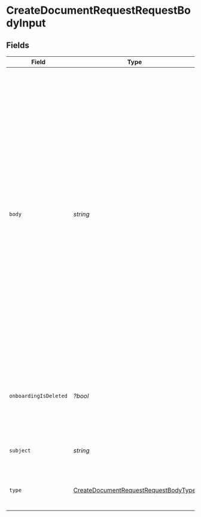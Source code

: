 # CreateDocumentRequestRequestBodyInput


## Fields

| Field                                                                                                                                                                                                                                                                                                                                                                                                                                                      | Type                                                                                                                                                                                                                                                                                                                                                                                                                                                       | Required                                                                                                                                                                                                                                                                                                                                                                                                                                                   | Description                                                                                                                                                                                                                                                                                                                                                                                                                                                | Example                                                                                                                                                                                                                                                                                                                                                                                                                                                    |
| ---------------------------------------------------------------------------------------------------------------------------------------------------------------------------------------------------------------------------------------------------------------------------------------------------------------------------------------------------------------------------------------------------------------------------------------------------------- | ---------------------------------------------------------------------------------------------------------------------------------------------------------------------------------------------------------------------------------------------------------------------------------------------------------------------------------------------------------------------------------------------------------------------------------------------------------- | ---------------------------------------------------------------------------------------------------------------------------------------------------------------------------------------------------------------------------------------------------------------------------------------------------------------------------------------------------------------------------------------------------------------------------------------------------------- | ---------------------------------------------------------------------------------------------------------------------------------------------------------------------------------------------------------------------------------------------------------------------------------------------------------------------------------------------------------------------------------------------------------------------------------------------------------- | ---------------------------------------------------------------------------------------------------------------------------------------------------------------------------------------------------------------------------------------------------------------------------------------------------------------------------------------------------------------------------------------------------------------------------------------------------------- |
| `body`                                                                                                                                                                                                                                                                                                                                                                                                                                                     | *string*                                                                                                                                                                                                                                                                                                                                                                                                                                                   | :heavy_check_mark:                                                                                                                                                                                                                                                                                                                                                                                                                                         | The content of the Document Request.                                                                                                                                                                                                                                                                                                                                                                                                                       | Company: ACME Corp<br/>Hi Jon Doe<br/>Your application status has been updated to the following: Pended. Our Underwriting team has requested additional documentation to process your approval.<br/>Please upload the following documents for reviewing by clicking on the link below.<br/>Upload Documents<br/>Once we received & review the additional documentation, we will have you up and processing your electronic payment in no time.<br/>Stay-tuned for the next update! |
| `onboardingIsDeleted`                                                                                                                                                                                                                                                                                                                                                                                                                                      | *?bool*                                                                                                                                                                                                                                                                                                                                                                                                                                                    | :heavy_minus_sign:                                                                                                                                                                                                                                                                                                                                                                                                                                         | Set to `true` if you're creating a Document Request for an already deleted Onboarding Application.                                                                                                                                                                                                                                                                                                                                                         | false                                                                                                                                                                                                                                                                                                                                                                                                                                                      |
| `subject`                                                                                                                                                                                                                                                                                                                                                                                                                                                  | *string*                                                                                                                                                                                                                                                                                                                                                                                                                                                   | :heavy_check_mark:                                                                                                                                                                                                                                                                                                                                                                                                                                         | Subject for the Document Request email.                                                                                                                                                                                                                                                                                                                                                                                                                    | Application Status Update Pending Documentation                                                                                                                                                                                                                                                                                                                                                                                                            |
| `type`                                                                                                                                                                                                                                                                                                                                                                                                                                                     | [CreateDocumentRequestRequestBodyType](../../models/operations/CreateDocumentRequestRequestBodyType.md)                                                                                                                                                                                                                                                                                                                                                    | :heavy_check_mark:                                                                                                                                                                                                                                                                                                                                                                                                                                         | The Template to use for the Document Request.                                                                                                                                                                                                                                                                                                                                                                                                              | onboarding-document-request                                                                                                                                                                                                                                                                                                                                                                                                                                |